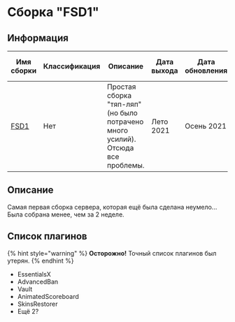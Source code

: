 # Сборка "FSD1"

## Информация

| Имя сборки       | Классификация | Описание                                                                        | Дата выхода | Дата обновления | Версия игры | Ядро   | Авторы (MC nickname) |
| ---------------- | ------------- | ------------------------------------------------------------------------------- | ----------- | --------------- | ----------- | ------ | -------------------- |
| [FSD1](./one.md) | Нет           | Простая сборка "тяп-ляп" (но было потрачено много усилий). Отсюда все проблемы. | Лето 2021   | Осень 2021      | 1.16.5      | Spigot | acula_1              |

## Описание

Самая первая сборка сервера, которая ещё была сделана неумело... Была собрана менее, чем за 2 неделе.

## Список плагинов

{% hint style="warning" %}
**Осторожно!** Точный список плагинов был утерян.
{% endhint %}

- EssentialsX
- AdvancedBan
- Vault
- AnimatedScoreboard
- SkinsRestorer
- Ещё 2?
